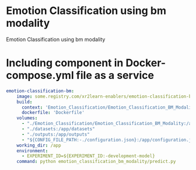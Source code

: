 # Emotion Classification using bm modality

Emotion Classification using bm modality

# Including component in Docker-compose.yml file as a service

```yaml
emotion-classification-bm:
    image: some.registry.com/xr2learn-enablers/emotion-classification-bm:latest
    build:
      context: 'Emotion_Classification/Emotion_Classification_BM_Modality'
      dockerfile: 'Dockerfile'
    volumes:
      - "./Emotion_Classification/Emotion_Classification_BM_Modality:/app"
      - "./datasets:/app/datasets"
      - "./outputs:/app/outputs"
      - "${CONFIG_FILE_PATH:-./configuration.json}:/app/configuration.json"
    working_dir: /app
    environment:
      - EXPERIMENT_ID=${EXPERIMENT_ID:-development-model}
    command: python emotion_classification_bm_modality/predict.py

```
